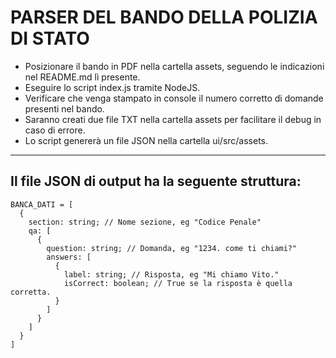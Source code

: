 # PARSER DEL BANDO DELLA POLIZIA DI STATO

* Posizionare il bando in PDF nella cartella assets, seguendo le indicazioni nel README.md lì presente.
* Eseguire lo script index.js tramite NodeJS.
* Verificare che venga stampato in console il numero corretto di domande presenti nel bando.
* Saranno creati due file TXT nella cartella assets per facilitare il debug in caso di errore.
* Lo script genererà un file JSON nella cartella ui/src/assets.

---

## Il file JSON di output ha la seguente struttura:

    BANCA_DATI = [
      {
        section: string; // Nome sezione, eg "Codice Penale"
        qa: [
          {
            question: string; // Domanda, eg "1234. come ti chiami?"
            answers: [
              {
                label: string; // Risposta, eg "Mi chiamo Vito."
                isCorrect: boolean; // True se la risposta è quella corretta.
              }
            ]
          }
        ]
      }
    ]


